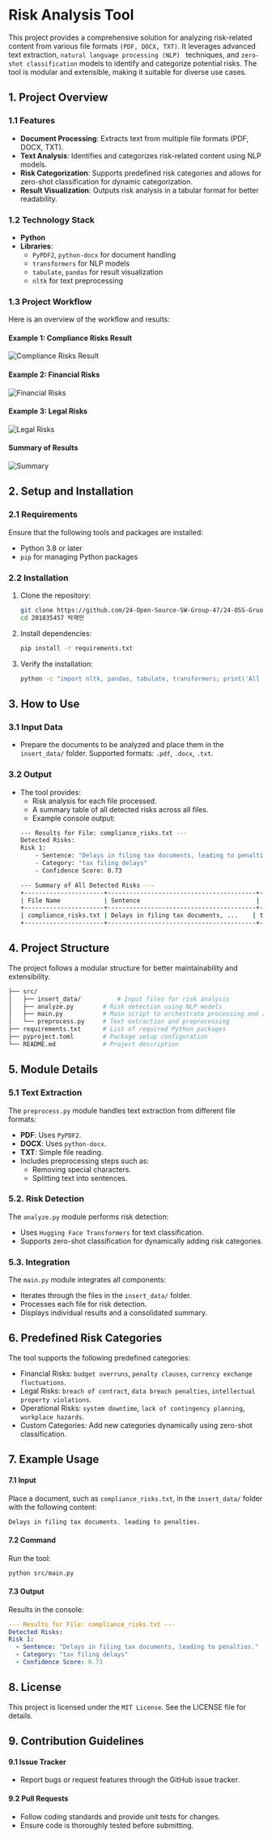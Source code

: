 # Risk Analysis Tool

This project provides a comprehensive solution for analyzing risk-related content from various file formats ``(PDF, DOCX, TXT)``. It leverages advanced text extraction, ``natural language processing (NLP) `` techniques, and ``zero-shot classification`` models to identify and categorize potential risks. The tool is modular and extensible, making it suitable for diverse use cases.


## 1. Project Overview

### 1.1 Features
- **Document Processing**: Extracts text from multiple file formats (PDF, DOCX, TXT).
- **Text Analysis**: Identifies and categorizes risk-related content using NLP models.
- **Risk Categorization**: Supports predefined risk categories and allows for zero-shot classification for dynamic categorization.
- **Result Visualization**: Outputs risk analysis in a tabular format for better readability.

### 1.2 Technology Stack
- **Python**
- **Libraries**:
    - ``PyPDF2``, ``python-docx`` for document handling
    - ``transformers`` for NLP models
    - ``tabulate``, ``pandas`` for result visualization
    - ``nltk`` for text preprocessing

### 1.3 Project Workflow
Here is an overview of the workflow and results:

#### Example 1: Compliance Risks Result
![Compliance Risks Result](src/image/Example1_(compliance_risks_result).png)

#### Example 2: Financial Risks
![Financial Risks](src/image/Example2_(financial_risks).png)

#### Example 3: Legal Risks
![Legal Risks](src/image/Example3_(legal_risks.docx).png)

#### Summary of Results
![Summary](src/image/result.png)


## 2. Setup and Installation

### 2.1 Requirements
Ensure that the following tools and packages are installed:
- Python 3.8 or later
- ``pip`` for managing Python packages

### 2.2 Installation
1. Clone the repository:
    ``` bash 
    git clone https://github.com/24-Open-Source-SW-Group-47/24-OSS-Gruop47.git
    cd 201835457 박재민
    ```
2. Install dependencies:
    ``` bash 
    pip install -r requirements.txt
    ```
3. Verify the installation:
    ``` bash 
    python -c "import nltk, pandas, tabulate, transformers; print('All dependencies are installed!')"
    ```

## 3. How to Use

### 3.1 Input Data
- Prepare the documents to be analyzed and place them in the ``insert_data/`` folder. Supported formats: ``.pdf``, ``.docx``, ``.txt``.

### 3.2 Output
- The tool provides:
    - Risk analysis for each file processed.
    - A summary table of all detected risks across all files.
    - Example console output:
    ``` bash
    --- Results for File: compliance_risks.txt ---
    Detected Risks:
    Risk 1:
        - Sentence: "Delays in filing tax documents, leading to penalties."
        - Category: "tax filing delays"
        - Confidence Score: 0.73

    --- Summary of All Detected Risks ---
    +----------------------+-----------------------------------------+---------------------+--------------------+
    | File Name            | Sentence                                | Category            | Confidence Score   |
    +----------------------+-----------------------------------------+---------------------+--------------------+
    | compliance_risks.txt | Delays in filing tax documents, ...    | tax filing delays   | 0.73              |
    +----------------------+-----------------------------------------+---------------------+--------------------+
    ```

## 4. Project Structure
The project follows a modular structure for better maintainability and extensibility.
``` bash
├── src/
│   ├── insert_data/          # Input files for risk analysis
│   ├── analyze.py        # Risk detection using NLP models
│   ├── main.py           # Main script to orchestrate processing and analysis
│   └── preprocess.py     # Text extraction and preprocessing
├── requirements.txt      # List of required Python packages
├── pyproject.toml        # Package setup configuration
└── README.md             # Project description
```

## 5. Module Details

### 5.1 Text Extraction
The ``preprocess.py`` module handles text extraction from different file formats:
- **PDF**: Uses ``PyPDF2``.
- **DOCX**: Uses ``python-docx``.
- **TXT**: Simple file reading.
- Includes preprocessing steps such as:
    - Removing special characters.
    - Splitting text into sentences.

### 5.2. Risk Detection
The ``analyze.py`` module performs risk detection:
- Uses ``Hugging Face Transformers`` for text classification.
- Supports zero-shot classification for dynamically adding risk categories.

### 5.3. Integration
The ``main.py`` module integrates all components:
- Iterates through the files in the ``insert_data/`` folder.
- Processes each file for risk detection.
- Displays individual results and a consolidated summary.


## 6. Predefined Risk Categories
The tool supports the following predefined categories:
- Financial Risks: ``budget overruns``, ``penalty clauses``, ``currency exchange fluctuations``.
- Legal Risks: ``breach of contract``, ``data breach penalties``, ``intellectual property violations``.
- Operational Risks: ``system downtime``, ``lack of contingency planning``, ``workplace hazards``.
- Custom Categories: Add new categories dynamically using zero-shot classification.

## 7. Example Usage

#### 7.1 Input
Place a document, such as ``compliance_risks.txt``, in the ``insert_data/`` folder with the following content:
``` css
Delays in filing tax documents, leading to penalties.
```

#### 7.2 Command
Run the tool:
``` bash
python src/main.py
```

#### 7.3 Output
Results in the console:
```  yaml
--- Results for File: compliance_risks.txt ---
Detected Risks:
Risk 1:
  - Sentence: "Delays in filing tax documents, leading to penalties."
  - Category: "tax filing delays"
  - Confidence Score: 0.73
```

## 8. License
This project is licensed under the ``MIT License``. See the LICENSE file for details.

## 9. Contribution Guidelines
#### 9.1 Issue Tracker
- Report bugs or request features through the GitHub issue tracker.

#### 9.2 Pull Requests
- Follow coding standards and provide unit tests for changes.
- Ensure code is thoroughly tested before submitting.
